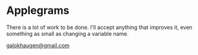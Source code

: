 # Applegrams

There is a lot of work to be done. I'll accept anything that improves it, even something as small as changing a variable name.

galokhaugen@gmail.com
